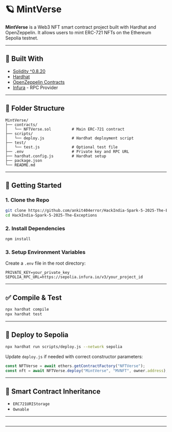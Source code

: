 # 🪐 MintVerse

**MintVerse** is a Web3 NFT smart contract project built with Hardhat and OpenZeppelin. It allows users to mint ERC-721 NFTs on the Ethereum Sepolia testnet.

---

## 🔧 Built With

- [Solidity ^0.8.20](https://soliditylang.org/)
- [Hardhat](https://hardhat.org/)
- [OpenZeppelin Contracts](https://docs.openzeppelin.com/contracts)
- [Infura](https://infura.io/) - RPC Provider

---

## 📂 Folder Structure

```
MintVerse/
├── contracts/
│   └── NFTVerse.sol         # Main ERC-721 contract
├── scripts/
│   └── deploy.js            # Hardhat deployment script
├── test/
│   └── test.js              # Optional test file
├── .env                     # Private key and RPC URL
├── hardhat.config.js        # Hardhat setup
├── package.json
└── README.md
```

---

## 🚀 Getting Started

### 1. Clone the Repo

```bash
git clone https://github.com/ankit404error/HackIndia-Spark-5-2025-The-Exceptions.git
cd HackIndia-Spark-5-2025-The-Exceptions
```

### 2. Install Dependencies

```bash
npm install
```

### 3. Setup Environment Variables

Create a `.env` file in the root directory:

```env
PRIVATE_KEY=your_private_key
SEPOLIA_RPC_URL=https://sepolia.infura.io/v3/your_project_id
```

---

## ✅ Compile & Test

```bash
npx hardhat compile
npx hardhat test
```

---

## 🚀 Deploy to Sepolia

```bash
npx hardhat run scripts/deploy.js --network sepolia
```

Update `deploy.js` if needed with correct constructor parameters:

```js
const NFTVerse = await ethers.getContractFactory("NFTVerse");
const nft = await NFTVerse.deploy("MintVerse", "MVNFT", owner.address);
```

---

## 🔐 Smart Contract Inheritance

- `ERC721URIStorage`
- `Ownable`

---

##



---

##

